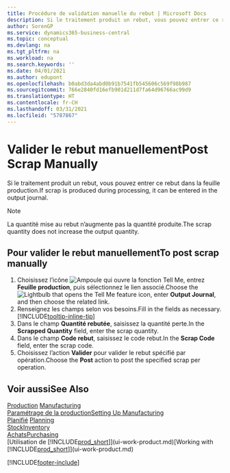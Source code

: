 ```yaml
---
title: Procédure de validation manuelle du rebut | Microsoft Docs
description: Si le traitement produit un rebut, vous pouvez entrer ce rebut dans la feuille production. Remarquez que la quantité perte n’augmente pas la quantité produite.
author: SorenGP
ms.service: dynamics365-business-central
ms.topic: conceptual
ms.devlang: na
ms.tgt_pltfrm: na
ms.workload: na
ms.search.keywords: ''
ms.date: 04/01/2021
ms.author: edupont
ms.openlocfilehash: b0abd3da4abd0b91b7541fb545606c569f98b987
ms.sourcegitcommit: 766e2840fd16efb901d211d7fa64d96766ac99d9
ms.translationtype: HT
ms.contentlocale: fr-CH
ms.lasthandoff: 03/31/2021
ms.locfileid: "5787867"
---
```

# <a name="post-scrap-manually"></a><span data-ttu-id="44621-104">Valider le rebut manuellement</span><span class="sxs-lookup"><span data-stu-id="44621-104">Post Scrap Manually</span></span>
<span data-ttu-id="44621-105">Si le traitement produit un rebut, vous pouvez entrer ce rebut dans la feuille production.</span><span class="sxs-lookup"><span data-stu-id="44621-105">If scrap is produced during processing, it can be entered in the output journal.</span></span> 

> [!NOTE]
> <span data-ttu-id="44621-106">La quantité mise au rebut n’augmente pas la quantité produite.</span><span class="sxs-lookup"><span data-stu-id="44621-106">The scrap quantity does not increase the output quantity.</span></span>  

## <a name="to-post-scrap-manually"></a><span data-ttu-id="44621-107">Pour valider le rebut manuellement</span><span class="sxs-lookup"><span data-stu-id="44621-107">To post scrap manually</span></span>  
1. <span data-ttu-id="44621-108">Choisissez l’icône ![Ampoule qui ouvre la fonction Tell Me](media/ui-search/search_small.png "Dites-moi ce que vous voulez faire"), entrez **Feuille production**, puis sélectionnez le lien associé.</span><span class="sxs-lookup"><span data-stu-id="44621-108">Choose the ![Lightbulb that opens the Tell Me feature](media/ui-search/search_small.png "Tell me what you want to do") icon, enter **Output Journal**, and then choose the related link.</span></span>  
2. <span data-ttu-id="44621-109">Renseignez les champs selon vos besoins.</span><span class="sxs-lookup"><span data-stu-id="44621-109">Fill in the fields as necessary.</span></span> [!INCLUDE[tooltip-inline-tip](includes/tooltip-inline-tip_md.md)]  
3. <span data-ttu-id="44621-110">Dans le champ **Quantité rebutée**, saisissez la quantité perte.</span><span class="sxs-lookup"><span data-stu-id="44621-110">In the **Scrapped Quantity** field, enter the scrap quantity.</span></span>  
4. <span data-ttu-id="44621-111">Dans le champ **Code rebut**, saisissez le code rebut.</span><span class="sxs-lookup"><span data-stu-id="44621-111">In the **Scrap Code** field, enter the scrap code.</span></span>  
5. <span data-ttu-id="44621-112">Choisissez l’action **Valider** pour valider le rebut spécifié par opération.</span><span class="sxs-lookup"><span data-stu-id="44621-112">Choose the **Post** action to post the specified scrap per operation.</span></span>  

## <a name="see-also"></a><span data-ttu-id="44621-113">Voir aussi</span><span class="sxs-lookup"><span data-stu-id="44621-113">See Also</span></span>  
<span data-ttu-id="44621-114">[Production](production-manage-manufacturing.md)  </span><span class="sxs-lookup"><span data-stu-id="44621-114">[Manufacturing](production-manage-manufacturing.md)  </span></span>  
[<span data-ttu-id="44621-115">Paramétrage de la production</span><span class="sxs-lookup"><span data-stu-id="44621-115">Setting Up Manufacturing</span></span>](production-configure-production-processes.md)  
<span data-ttu-id="44621-116">[Planifié](production-planning.md)    </span><span class="sxs-lookup"><span data-stu-id="44621-116">[Planning](production-planning.md)    </span></span>  
[<span data-ttu-id="44621-117">Stock</span><span class="sxs-lookup"><span data-stu-id="44621-117">Inventory</span></span>](inventory-manage-inventory.md)  
[<span data-ttu-id="44621-118">Achats</span><span class="sxs-lookup"><span data-stu-id="44621-118">Purchasing</span></span>](purchasing-manage-purchasing.md)  
<span data-ttu-id="44621-119">[Utilisation de [!INCLUDE[prod_short](includes/prod_short.md)]](ui-work-product.md)</span><span class="sxs-lookup"><span data-stu-id="44621-119">[Working with [!INCLUDE[prod_short](includes/prod_short.md)]](ui-work-product.md)</span></span>


[!INCLUDE[footer-include](includes/footer-banner.md)]